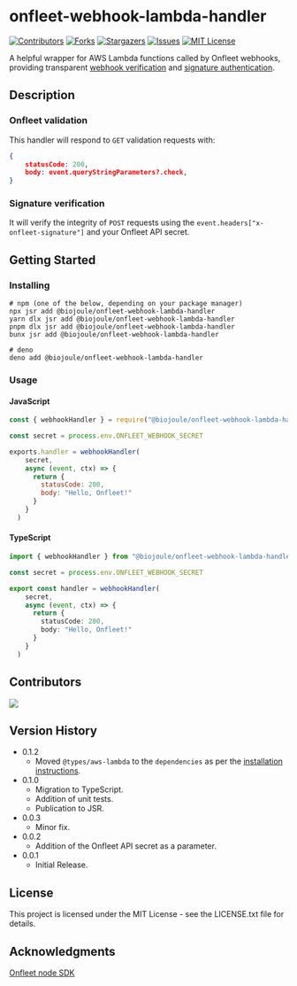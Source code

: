
# onfleet-webhook-lambda-handler

[![Contributors][contributors-shield]][contributors-url]
[![Forks][forks-shield]][forks-url]
[![Stargazers][stars-shield]][stars-url]
[![Issues][issues-shield]][issues-url]
[![MIT License][license-shield]][license-url]

A helpful wrapper for AWS Lambda functions called by Onfleet webhooks, providing transparent [webhook verification](https://docs.onfleet.com/reference/validation) and [signature authentication](https://docs.onfleet.com/reference/secrets).

## Description

### Onfleet validation

This handler will respond to `GET` validation requests with:

```json
{
    statusCode: 200,
    body: event.queryStringParameters?.check,
}
```

### Signature verification

It will verify the integrity of `POST` requests using the `event.headers["x-onfleet-signature"]` and your Onfleet API secret.

## Getting Started

### Installing

```shell
# npm (one of the below, depending on your package manager)
npx jsr add @biojoule/onfleet-webhook-lambda-handler
yarn dlx jsr add @biojoule/onfleet-webhook-lambda-handler
pnpm dlx jsr add @biojoule/onfleet-webhook-lambda-handler
bunx jsr add @biojoule/onfleet-webhook-lambda-handler

# deno
deno add @biojoule/onfleet-webhook-lambda-handler
```

### Usage

#### JavaScript

```javascript
const { webhookHandler } = require("@biojoule/onfleet-webhook-lambda-handler");

const secret = process.env.ONFLEET_WEBHOOK_SECRET

exports.handler = webhookHandler(
    secret,
    async (event, ctx) => {
      return {
        statusCode: 200,
        body: "Hello, Onfleet!"
      }
    }
  )
```

#### TypeScript

```typescript
import { webhookHandler } from "@biojoule/onfleet-webhook-lambda-handler";

const secret = process.env.ONFLEET_WEBHOOK_SECRET

export const handler = webhookHandler(
    secret,
    async (event, ctx) => {
      return {
        statusCode: 200,
        body: "Hello, Onfleet!"
      }
    }
  )
```

## Contributors

<a href="https://github.com/biojoule/onfleet-webhook-lambda-handler/graphs/contributors">
  <img src="https://contrib.rocks/image?repo=biojoule/onfleet-webhook-lambda-handler" />
</a>

## Version History

* 0.1.2
  * Moved `@types/aws-lambda` to the `dependencies` as per the [installation instructions](https://www.npmjs.com/package/@types/aws-lambda).
* 0.1.0
  * Migration to TypeScript.
  * Addition of unit tests.
  * Publication to JSR.
* 0.0.3
  * Minor fix.
* 0.0.2
  * Addition of the Onfleet API secret as a parameter.
* 0.0.1
  * Initial Release.

## License

This project is licensed under the MIT License - see the LICENSE.txt file for details.

## Acknowledgments

[Onfleet node SDK](https://github.com/onfleet/node-onfleet)

[contributors-shield]: https://img.shields.io/github/contributors/biojoule/onfleet-webhook-lambda-handler.svg?style=for-the-badge
[contributors-url]: https://github.com/biojoule/onfleet-webhook-lambda-handler/graphs/contributors
[forks-shield]: https://img.shields.io/github/forks/biojoule/onfleet-webhook-lambda-handler.svg?style=for-the-badge
[forks-url]: https://github.com/biojoule/onfleet-webhook-lambda-handler/network/members
[stars-shield]: https://img.shields.io/github/stars/biojoule/onfleet-webhook-lambda-handler.svg?style=for-the-badge
[stars-url]: https://github.com/biojoule/onfleet-webhook-lambda-handler/stargazers
[issues-shield]: https://img.shields.io/github/issues/biojoule/onfleet-webhook-lambda-handler.svg?style=for-the-badge
[issues-url]: https://github.com/biojoule/onfleet-webhook-lambda-handler/issues
[license-shield]: https://img.shields.io/github/license/biojoule/onfleet-webhook-lambda-handler.svg?style=for-the-badge
[license-url]: https://github.com/biojoule/onfleet-webhook-lambda-handler/blob/master/LICENSE.txt
